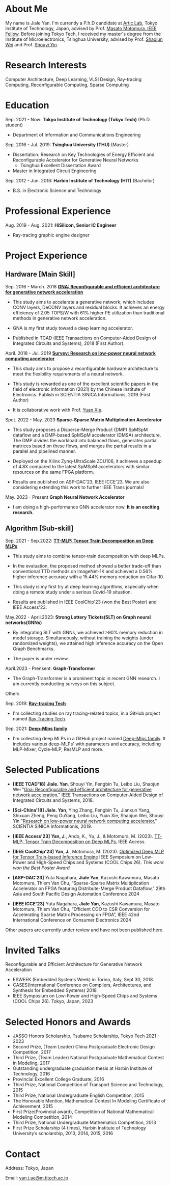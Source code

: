 # About Me
My name is Jiale Yan. I'm currently a P.h.D candidate at [Artic Lab](http://www.artic.iir.titech.ac.jp/wp/en/), Tokyo Institute of Technology, Japan, advised by Prof. [Masato Motomura, IEEE Fellow](http://www.artic.iir.titech.ac.jp/wp/en/people/prof-motomura/). Before joining Tokyo Tech, I received my master's degree from the Institute of Microelectronics, Tsinghua University, advised by Prof. [Shaojun Wei](https://www.ime.tsinghua.edu.cn/info/1015/1151.htm) and Prof. [Shouyi Yin](https://www.ime.tsinghua.edu.cn/info/1015/1018.htm). 


# Research Interests
Computer Architecture, Deep Learning, VLSI Design, Ray-tracing Computing, Reconfigurable Computing, Sparse Computing


# Education
Sep. 2021 - Now: **Tokyo Institute of Technology (Tokyo Tech)** (Ph.D. student)
* Department of Information and Communications Engineering

Sep. 2016 - Jul. 2019: **Tsinghua University (THU)** (Master)

* Dissertation: Research on Key Technologies of Energy Efficient and Reconfigurable Accelerator for Generative Neural Networks
  - Tsinghua Excellent Dissertation Award
* Master in Integrated Circuit Engineering 

Sep. 2012 - Jun. 2016: **Harbin Institute of Technology (HIT)** (Bachelor)

* B.S. in Electronic Science and Technology 

# Professional Experience
Aug. 2019 - Aug. 2021: **HiSilicon, Senior IC Engineer**

* Ray-tracing graphic engine designer

# Project Experience

## Hardware [Main Skill]
Sep. 2016 - March. 2018 [**GNA: Reconfigurable and efficient architecture for generative network acceleration**](https://ieeexplore.ieee.org/document/8412607)

* This study aims to accelerate a generative network, which includes CONV layers, DeCONV layers and residual blocks. It achieves an energy efficiency of 2.05 TOPS/W with 61% higher PE utilization than traditional methods in generative network acceleration.

* GNA is my first study toward a deep learning accelerator.

* Published in TCAD (IEEE Transactions on Computer-Aided Design of Integrated Circuits and Systems), 2018 (First Author).


April. 2018 - Jul. 2019 [**Survey: Research on low-power neural network computing accelerator**](http://engine.scichina.com/publisher/scp/journal/SSI/49/3/10.1360/N112018-00282?slug=fulltext)

* This study aims to propose a reconfigurable hardware architecture to meet the flexibility requirements of a neural network.

* This study is rewarded as one of the excellent scientific papers in the field of electronic information (2021) by the Chinese Institute of Electronics. Publish in SCIENTIA SINICA Informationis, 2019 (First Author)

* It is collaborative work with Prof. [Yuan Xie](https://www.ece.ucsb.edu/~yuanxie/index.html).

Spet. 2022 - May. 2023 **Sparse-Sparse Matrix Multiplication Accelerator**

* This study proposes a Disperse-Merge Product (DMP) SpMSpM dataflow and a DMP-based SpMSpM accelerator (DMSA) architecture. The DMP divides the workload into balanced flows, generates partial matrices based on these flows, and merges the partial results in a parallel and pipelined manner. 

* Deployed on the Xilinx Zynq-UltraScale ZCU106, it achieves a speedup of 4.8X compared to the latest SpMSpM accelerators with similar resources on the same FPGA platform.

* Results are published on ASP-DAC'23, IEEE ICCE'23. We are also considering extending this work to further IEEE Trans journals!


May. 2023 - Present **Graph Neural Network Accelerator**

* I am doing a high-performance GNN accelerator now. **It is an exciting research.**

## Algorithm [Sub-skill]


Sep. 2021 - Sep.2022: [**TT-MLP: Tensor Train Decomposition on Deep MLPs**](https://ieeexplore.ieee.org/document/10032168)
* This study aims to combine tensor-train decomposition with deep MLPs.

* In the evaluation, the proposed method showed a better trade-off than conventional TTD methods on ImageNet-1K and achieved a 0.56% higher inference accuracy with a 15.44% memory reduction on Cifar-10. 

* This study is my first try at deep learning algorithms, especially when doing a remote study under a serious Covid-19 situation.

* Results are published in IEEE CoolChip'23 (won the Best Poster) and IEEE Access'23.

May.2022 - April.2023: **Strong Lottery Tickets(SLT) on Graph neural networks(GNNs)**

* By integrating SLT with GNNs, we achieved >90% memory reduction in model storage. Simultaneously, without training the weights (under randomized weights), we attained high inference accuracy on the Open Graph Benchmarks.

* The paper is under review.

April.2023 - Prensent: **Graph-Transformer**

* The Graph-Transformer is a prominent topic in recent GNN research. I am currently conducting surveys on this subject.



Others

Sep. 2019: [**Ray-tracing Tech**](https://github.com/LouiValley/RayTracing-Tech)

* I'm collecting studies on ray tracing-related topics, in a GitHub project named [Ray Tracing Tech](https://github.com/LouiValley/RayTracing-Tech).  


Sep. 2021: [**Deep-Mlps family**](https://github.com/LouiValley/Deep-Mlps-family)

* I'm collecting deep MLPs in a GitHub project named [Deep-Mlps family](https://github.com/LouiValley/Deep-Mlps-family). It includes various deep-MLPs' with parameters and accuracy, including MLP-Mixer, Cycle-MLP, ResMLP and more.

# Selected Publications

* **[IEEE TCAD'18]** **Jiale. Yan**, Shouyi Yin, Fengbin Tu, Leibo Liu, Shaojun Wei "[Gna: Reconfigurable and efficient architecture for generative network acceleration](https://ieeexplore.ieee.org/document/8412607)," IEEE Transactions on Computer-Aided Design of Integrated Circuits and Systems, 2018.
* **[Sci-China'18]** **Jiale. Yan**, Ying Zhang, Fengbin Tu, Jianxun Yang, Shixuan Zheng, Peng OuYang, Leibo Liu, Yuan Xie, Shaojun Wei, Shouyi Yin "[Research on low-power neural network computing accelerator](http://engine.scichina.com/publisher/scp/journal/SSI/49/3/10.1360/N112018-00282?slug=fulltext)," SCIENTIA SINICA Informationis, 2019.

* **[IEEE Access'23]** **Yan, J.**, Ando, K., Yu, J., & Motomura, M. (2023). [TT-MLP: Tensor Train Decomposition on Deep MLPs.](https://ieeexplore.ieee.org/document/10032168) IEEE Access.

* **[IEEE CoolChip'23]** **Yan, J.**, Motomura, M. (2023). [Optimized Deep MLP for Tensor Train-based Inference Engine](https://www.coolchips.org/2023/) IEEE Symposium on Low-Power and High-Speed Chips and Systems (COOL Chips 26). 
*This work won the Best Poster Award*

* **[ASP-DAC'23]** Yuta Nagahara, **Jiale Yan**, Kazushi Kawamura, Masato Motomura, Thiem Van Chu, “Sparse-Sparse Matrix Multiplication Accelerator on FPGA featuring Distribute-Merge Product Dataflow,” 29th Asia and South Pacific Design Automation Conference 2024  

* **[IEEE ICCE'23]** Yuta Nagahara, **Jiale Yan**, Kazushi Kawamura, Masato Motomura, Thiem Van Chu, “Efficient COO to CSR Conversion for Accelerating Sparse Matrix Processing on FPGA”, IEEE 42nd International Conference on Consumer Electronics 2024

Other papers are currently under review and have not been published here.

# Invited Talks

Reconfigurable and Efficient Architecture for Generative Network Acceleration
* ESWEEK (Embedded Systems Week) in Torino, Italy, Sept 30, 2018.  
* CASES(International Conference on Compilers, Architectures, and Synthesis for Embedded Systems) 2018
* IEEE Symposium on Low-Power and High-Speed Chips and Systems (COOL Chips 26). Tokyo, Japan, 2023


# Selected Honors and Awards
* JASSO Honors Scholarship, Tsubame Scholarship, Tokyo Tech 2021 - 2023
* Second Prize, (Team Leader) China Postgraduate Electronic Design Competition, 2017
* Third Prize,  (Team Leader) National Postgraduate Mathematical Contest in Modeling, 2017
* Outstanding undergraduate graduation thesis at Harbin Institute of Technology, 2016
* Provincial Excellent College Graduate, 2016 
* Third Prize, National Competition of Transport Science and Technology, 2015
* Third Prize, National Undergraduate English Competition, 2015
* The Honorable Mention, Mathematical Contest In Modeling Certificate of Achievement, 2015
* First Prize(Provincial award), Competition of National Mathematical Modeling Competition, 2014
* Third Prize, National Undergraduate Mathematics Competition, 2013
* First Prize Scholarship (4 times), Harbin Institute of Technology University’s scholarship, 2013, 2014, 2015, 2016 



# Contact
Address: Tokyo, Japan

Email: yan.j.ae@m.titech.ac.jp
